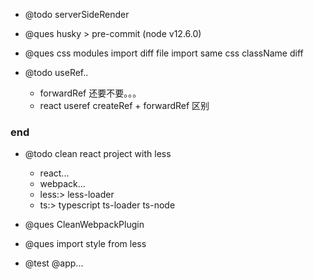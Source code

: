 - @todo serverSideRender

* @ques husky > pre-commit (node v12.6.0)

- @ques css modules import diff file import same css className diff

- @todo useRef..
  - forwardRef 还要不要。。。
  - react useref createRef + forwardRef 区别

### end

- @todo clean react project with less

  - react...
  - webpack...
  - less:> less-loader
  - ts:> typescript ts-loader ts-node

- @ques CleanWebpackPlugin

* @ques import style from less

- @test @app...
